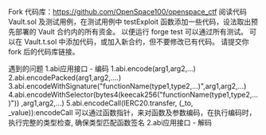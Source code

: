 Fork 代码库：https://github.com/OpenSpace100/openspace_ctf
阅读代码  Vault.sol 及测试用例，在测试用例中 testExploit 函数添加一些代码，设法取出预先部署的 Vault 合约内的所有资金。
以便运行 forge test 可以通过所有测试。
可以在 Vault.t.sol 中添加代码，或加入新合约，但不要修改已有代码。
请提交你 fork 后的代码库链接。

遇到的问题
  1.abi应用接口 - 编码
    1.abi.encode(arg1,arg2,...)
    2.abi.encodePacked(arg1,arg2,....)
    3.abi.encodeWithSignature("functionName(type1,type2,...)",arg1,arg2,...)
    4.abi.encodeWithSelector(bytes4(keecak256("functionName(type1,type2,...)")) ,arg1,arg2,...)
    5.abi.encodeCall(IERC20.transfer, (_to, _value)):encodeCall 可以通过函数指针，来对函数及参数编码，在执行编码时，执行完整的类型检查, 确保类型匹配函数签名
2.abi应用接口 - 解码